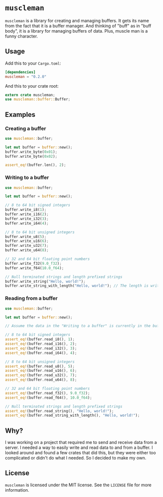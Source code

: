 # `muscleman`
`muscleman` is a library for creating and managing buffers. It gets its name from the fact that it is a buffer manager.
And thinking of "buff" as in "buff body", it is a library for managing buffers of data. Plus, muscle man is a funny character.
## Usage
Add this to your `Cargo.toml`:
```toml
[dependencies]
muscleman = "0.2.0"
```
And this to your crate root:
```rust
extern crate muscleman;
use muscleman::buffer::Buffer;
```
## Examples
### Creating a buffer
```rust
use muscleman::buffer;

let mut buffer = buffer::new();
buffer.write_byte(0x01);
buffer.write_byte(0x02);

assert_eq!(buffer.len(), 2);
```
### Writing to a buffer
```rust
use muscleman::buffer;

let mut buffer = buffer::new();

// 8 to 64 bit signed integers
buffer.write_i8(1);
buffer.write_i16(2);
buffer.write_i32(3);
buffer.write_i64(4);

// 8 to 64 bit unsigned integers
buffer.write_u8(5);
buffer.write_u16(6);
buffer.write_u32(7);
buffer.write_u64(8);

// 32 and 64 bit floating point numbers
buffer.write_f32(9.0_f32);
buffer.write_f64(10.0_f64);

// Null terminated strings and length prefixed strings
buffer.write_string("Hello, world!");
buffer.write_string_with_length("Hello, world!"); // The length is written as a u32
```
### Reading from a buffer
```rust
use muscleman::buffer;

let mut buffer = buffer::new();

// Assume the data in the "Writing to a buffer" is currently in the buffer

// 8 to 64 bit signed integers
assert_eq!(buffer.read_i8(), 1);
assert_eq!(buffer.read_i16(), 2);
assert_eq!(buffer.read_i32(), 3);
assert_eq!(buffer.read_i64(), 4);

// 8 to 64 bit unsigned integers
assert_eq!(buffer.read_u8(), 5);
assert_eq!(buffer.read_u16(), 6);
assert_eq!(buffer.read_u32(), 7);
assert_eq!(buffer.read_u64(), 8);

// 32 and 64 bit floating point numbers
assert_eq!(buffer.read_f32(), 9.0_f32);
assert_eq!(buffer.read_f64(), 10.0_f64);

// Null terminated strings and length prefixed strings
assert_eq!(buffer.read_string(), "Hello, world!");
assert_eq!(buffer.read_string_with_length(), "Hello, world!");
```
## Why?
I was working on a project that required me to send and receive data from a server. I needed a
way to easily write and read data to and from a buffer. I looked around and found a few crates
that did this, but they were either too complicated or didn't do what I needed. So I decided to
make my own.
## License
`muscleman` is licensed under the MIT license. See the `LICENSE` file for more information.